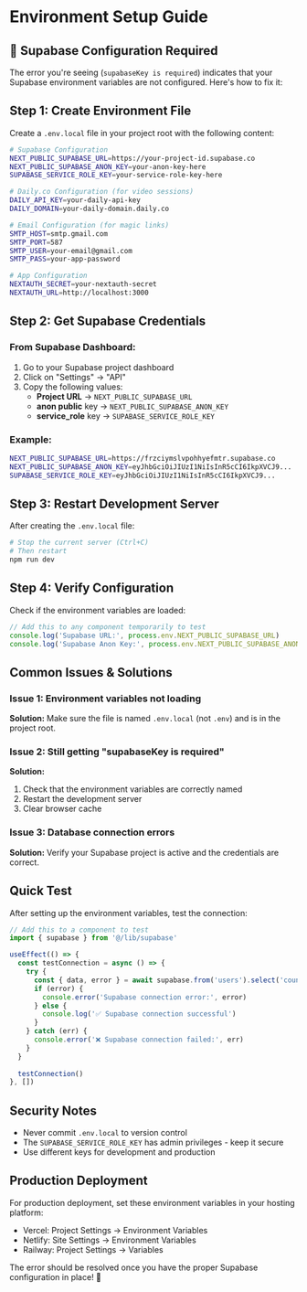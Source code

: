 # Environment Setup Guide

## 🚨 Supabase Configuration Required

The error you're seeing (`supabaseKey is required`) indicates that your Supabase environment variables are not configured. Here's how to fix it:

## Step 1: Create Environment File

Create a `.env.local` file in your project root with the following content:

```bash
# Supabase Configuration
NEXT_PUBLIC_SUPABASE_URL=https://your-project-id.supabase.co
NEXT_PUBLIC_SUPABASE_ANON_KEY=your-anon-key-here
SUPABASE_SERVICE_ROLE_KEY=your-service-role-key-here

# Daily.co Configuration (for video sessions)
DAILY_API_KEY=your-daily-api-key
DAILY_DOMAIN=your-daily-domain.daily.co

# Email Configuration (for magic links)
SMTP_HOST=smtp.gmail.com
SMTP_PORT=587
SMTP_USER=your-email@gmail.com
SMTP_PASS=your-app-password

# App Configuration
NEXTAUTH_SECRET=your-nextauth-secret
NEXTAUTH_URL=http://localhost:3000
```

## Step 2: Get Supabase Credentials

### From Supabase Dashboard:
1. Go to your Supabase project dashboard
2. Click on "Settings" → "API"
3. Copy the following values:
   - **Project URL** → `NEXT_PUBLIC_SUPABASE_URL`
   - **anon public** key → `NEXT_PUBLIC_SUPABASE_ANON_KEY`
   - **service_role** key → `SUPABASE_SERVICE_ROLE_KEY`

### Example:
```bash
NEXT_PUBLIC_SUPABASE_URL=https://frzciymslvpohhyefmtr.supabase.co
NEXT_PUBLIC_SUPABASE_ANON_KEY=eyJhbGciOiJIUzI1NiIsInR5cCI6IkpXVCJ9...
SUPABASE_SERVICE_ROLE_KEY=eyJhbGciOiJIUzI1NiIsInR5cCI6IkpXVCJ9...
```

## Step 3: Restart Development Server

After creating the `.env.local` file:

```bash
# Stop the current server (Ctrl+C)
# Then restart
npm run dev
```

## Step 4: Verify Configuration

Check if the environment variables are loaded:

```javascript
// Add this to any component temporarily to test
console.log('Supabase URL:', process.env.NEXT_PUBLIC_SUPABASE_URL)
console.log('Supabase Anon Key:', process.env.NEXT_PUBLIC_SUPABASE_ANON_KEY ? 'Set' : 'Not set')
```

## Common Issues & Solutions

### Issue 1: Environment variables not loading
**Solution:** Make sure the file is named `.env.local` (not `.env`) and is in the project root.

### Issue 2: Still getting "supabaseKey is required"
**Solution:** 
1. Check that the environment variables are correctly named
2. Restart the development server
3. Clear browser cache

### Issue 3: Database connection errors
**Solution:** Verify your Supabase project is active and the credentials are correct.

## Quick Test

After setting up the environment variables, test the connection:

```javascript
// Add this to a component to test
import { supabase } from '@/lib/supabase'

useEffect(() => {
  const testConnection = async () => {
    try {
      const { data, error } = await supabase.from('users').select('count').limit(1)
      if (error) {
        console.error('Supabase connection error:', error)
      } else {
        console.log('✅ Supabase connection successful')
      }
    } catch (err) {
      console.error('❌ Supabase connection failed:', err)
    }
  }
  
  testConnection()
}, [])
```

## Security Notes

- Never commit `.env.local` to version control
- The `SUPABASE_SERVICE_ROLE_KEY` has admin privileges - keep it secure
- Use different keys for development and production

## Production Deployment

For production deployment, set these environment variables in your hosting platform:
- Vercel: Project Settings → Environment Variables
- Netlify: Site Settings → Environment Variables
- Railway: Project Settings → Variables

The error should be resolved once you have the proper Supabase configuration in place! 🚀
